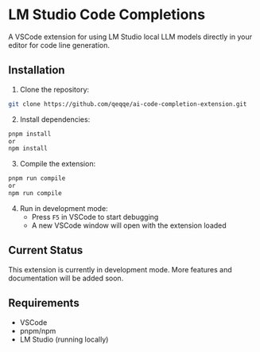 # LM Studio Code Completions

A VSCode extension for using LM Studio local LLM models directly in your editor for code line generation.

## Installation

1. Clone the repository:

```bash
git clone https://github.com/qeqqe/ai-code-completion-extension.git
```

2. Install dependencies:

```bash
pnpm install
or
npm install
```

3. Compile the extension:

```bash
pnpm run compile
or
npm run compile
```

4. Run in development mode:
   - Press `F5` in VSCode to start debugging
   - A new VSCode window will open with the extension loaded

## Current Status

This extension is currently in development mode. More features and documentation will be added soon.

## Requirements

- VSCode
- pnpm/npm
- LM Studio (running locally)
